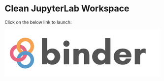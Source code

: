 # Clean JupyterLab Workspace

Click on the below link to launch: 

[![Binder](binder/binder-logo.svg)](https://mybinder.org/v2/gh/beginnerSC/sandbox-test/master?urlpath=lab)
